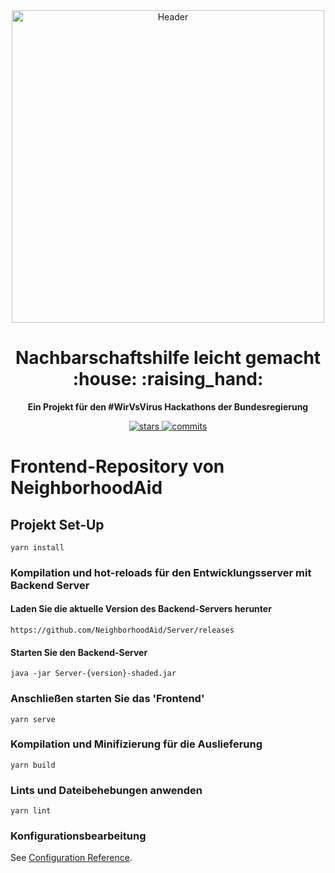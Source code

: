<div align="center">
  <img alt="Header" src="https://i.imgur.com/6MnFlEn.png" width="500px">
    <h1>Nachbarschaftshilfe leicht gemacht :house: :raising_hand:</h1>
  <strong>Ein Projekt für den #WirVsVirus Hackathons der Bundesregierung</strong>
</div>
<p align="center">
  <a href="https://github.com/NeighborhoodAid/Server/stargazers">
    <img src="https://img.shields.io/github/stars/NeighborhoodAid/Server.svg?style=plasticr" alt="stars">
  </a>
  <a href="https://github.com/NeighborhoodAid/Server/commits/master">
    <img src="https://img.shields.io/github/last-commit/NeighborhoodAid/Server.svg?style=plasticr" alt="commits">
  </a>
</p>

# Frontend-Repository von NeighborhoodAid

## Projekt Set-Up
```
yarn install
```

### Kompilation und hot-reloads für den Entwicklungsserver mit Backend Server
#### Laden Sie die aktuelle Version des Backend-Servers herunter ####
```
https://github.com/NeighborhoodAid/Server/releases
```
#### Starten Sie den Backend-Server ####
```
java -jar Server-{version}-shaded.jar
```

### Anschließen starten Sie das 'Frontend'
```
yarn serve
```

### Kompilation und Minifizierung für die Auslieferung
```
yarn build
```

### Lints und Dateibehebungen anwenden
```
yarn lint
```

### Konfigurationsbearbeitung
See [Configuration Reference](https://cli.vuejs.org/config/).
